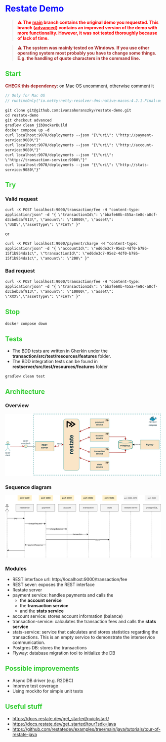 # <span style="color: blue">Restate Demo</span>

> <span style="color: red">⚠️ **The <u>main</u> branch contains the original demo you requested. This branch (<u>advanced</u>) contains an improved version of the demo with 
> more functionality. However, it was not tested thoroughly because of lack of time.**</span>

> <span style="color: brown">⚠️ **The system was mainly tested on Windows. If you use other operating system most probably 
> you have to change some things. E.g. the handling of quote characters in the command line.**</span>



## <span style="color: limegreen">Start</span>

<span style="color: brown">**CHECK this dependency**</span>: on Mac OS uncomment, otherwise comment it

```kotlin
// Only for Mac OS
// runtimeOnly("io.netty:netty-resolver-dns-native-macos:4.2.1.Final:osx-x86_64")
```

```shell
git clone git@github.com:ivanzahoranszky/restate-demo.git
cd restate-demo
git checkout advanced
gradlew clean jibDockerBuild
docker compose up -d
curl localhost:9070/deployments --json "{\"uri\": \"http://payment-service:9080\"}"
curl localhost:9070/deployments --json "{\"uri\": \"http://account-service:9080\"}"
curl localhost:9070/deployments --json "{\"uri\": \"http://transaction-service:9080\"}"
curl localhost:9070/deployments --json "{\"uri\": \"http://stats-service:9080\"}"
```



## <span style="color: limegreen">Try</span>

### Valid request

```shell
curl -X POST localhost:9000/transaction/fee -H "content-type: application/json" -d "{ \"transactionId\": \"bbafe60b-455a-4e8c-a8cf-d3cbeb3af913\", \"amount\": \"10000\", \"asset\": \"USD\",\"assetType\": \"FIAT\" }"
```

or

```shell
curl -X POST localhost:9000/payment/charge -H "content-type: application/json" -d "{ \"accountId\": \"ed6de3c7-95e2-4df0-b786-15f1b954da1c\", \"transactionId\": \"ed6de3c7-95e2-4df0-b786-15f1b954da1c\", \"amount\": \"200\" }"
````

### Bad request

```shell
curl -X POST localhost:9000/transaction/fee -H "content-type: application/json" -d "{ \"transactionId\": \"bbafe60b-455a-4e8c-a8cf-d3cbeb3af913\", \"amount\": \"10000\", \"asset\": \"XXX\",\"assetType\": \"FIAT\" }"
```



## <span style="color: limegreen">Stop</span>

```shell
docker compose down
```



## <span style="color: limegreen">Tests</span>

- The BDD tests are written in Gherkin under the **transaction/src/test/resources/features** folder.
- The BDD integration tests can be found in **restserver/src/test/resources/features** folder

```shell
gradlew clean test
```



## <span style="color: limegreen">Architecture</span>

### Overview

![restate.svg](restate.svg)

### Sequence diagram

![restate.svg](restate-sequence-diag.svg)

### Modules

- REST interface url: http://localhost:9000/transaction/fee
- REST sever: exposes the REST interface
- Restate server
- payment service: handles payments and calls the 
  * the **account service**
  * the **transaction service**
  * and the **stats service**
- account service: stores account information (balance)
- transaction-service: calculates the transaction fees and calls the **stats service**
- stats-service: service that calculates and stores statistics regarding the transactions. This is 
an empty service to demonstrate the interservice communication.
- Postgres DB: stores the transactions
- Flyway: database migration tool to initialize the DB

## <span style="color: limegreen">Possible improvements</span>

- Async DB driver (e.g. R2DBC)
- Improve test coverage
- Using mockito for simple unit tests

## <span style="color: limegreen">Useful stuff</span>

- https://docs.restate.dev/get_started/quickstart/
- https://docs.restate.dev/get_started/tour?sdk=java
- https://github.com/restatedev/examples/tree/main/java/tutorials/tour-of-restate-java
